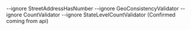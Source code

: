 --ignore StreetAddressHasNumber --ignore GeoConsistencyValidator --ignore CountValidator --ignore StateLevelCountValidator (Confirmed coming from api)
